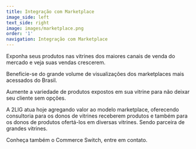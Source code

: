 ```yaml
---
title: Integração com Marketplace
image_side: left
text_side: right
image: images/marketplace.png
order: '1'
navigation: Integração com Marketplace
---
```


Exponha seus produtos nas vitrines dos maiores canais de venda do mercado e veja suas vendas crescerem.

Beneficie-se do grande volume de visualizações dos marketplaces mais acessados do Brasil.

Aumente a variedade de produtos expostos em sua vitrine para não deixar seu cliente sem opções.

A 2LIG atua hoje agregando valor ao modelo marketplace, oferecendo consultoria para os donos de vitrines receberem produtos e também para os donos de produtos ofertá-los em diversas vitrines. Sendo parceira de grandes vitrines.

Conheça também o Commerce Switch, entre em contato.
